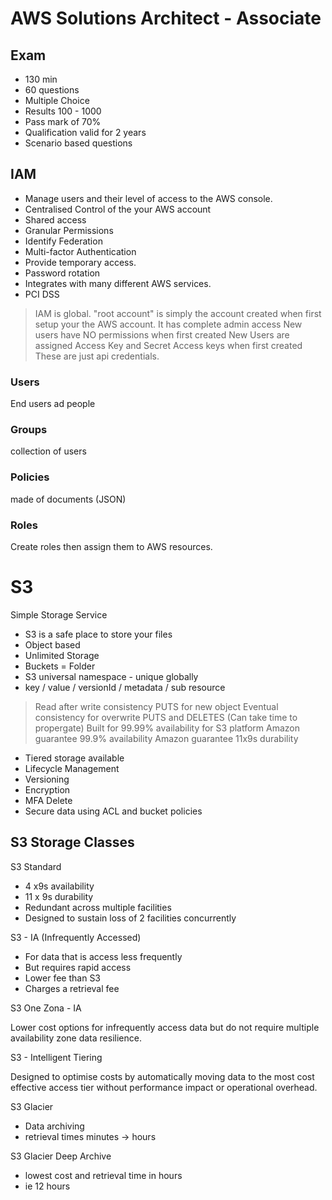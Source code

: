 # AWS Solutions Architect - Associate

## Exam

* 130 min
* 60 questions
* Multiple Choice
* Results 100 - 1000
* Pass mark of 70%
* Qualification valid for 2 years
* Scenario based questions

## IAM

* Manage users and their level of access to the AWS console.
* Centralised Control of the your AWS account
* Shared access 
* Granular Permissions
* Identify Federation
* Multi-factor Authentication
* Provide temporary access.
* Password rotation
* Integrates with many different AWS services.
* PCI DSS


> IAM is global.
> "root account" is simply the account created when first setup your the AWS account. It has complete admin access
> New users have NO permissions when first created
> New Users are assigned Access Key and Secret Access keys when first created
> These are just api credentials.


### Users

End users ad people

### Groups

collection of users

### Policies

made of documents (JSON)

### Roles

Create roles then assign them to AWS resources.

# S3

Simple Storage Service

* S3 is a safe place to store your files
* Object based
* Unlimited Storage
* Buckets = Folder
* S3 universal namespace - unique globally
* key / value / versionId / metadata / sub resource 

> Read after write consistency PUTS for new object
> Eventual consistency for overwrite PUTS and DELETES (Can take time to propergate)
> Built for 99.99% availability for S3 platform
> Amazon guarantee 99.9% availability 
> Amazon guarantee 11x9s durability

* Tiered storage available
* Lifecycle Management
* Versioning
* Encryption
* MFA Delete
* Secure data using ACL and bucket policies

## S3 Storage Classes

S3 Standard

* 4 x9s availability
* 11 x 9s durability
* Redundant across multiple facilities
* Designed to sustain loss of 2 facilities concurrently

S3 - IA (Infrequently Accessed)

* For data that is access less frequently
* But requires rapid access
* Lower fee than S3
* Charges a retrieval fee

S3 One Zona - IA

Lower cost options for infrequently access data but do not require multiple availability zone data resilience.

S3 - Intelligent Tiering

Designed to optimise costs by automatically moving data to the most cost effective access tier without performance impact or operational overhead.

S3 Glacier

* Data archiving
* retrieval times minutes -> hours

S3 Glacier Deep Archive

* lowest cost and retrieval time in hours 
* ie 12 hours



